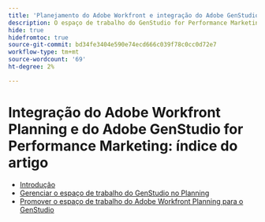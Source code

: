 ```yaml
---
title: 'Planejamento do Adobe Workfront e integração do Adobe GenStudio for Performance Marketing: índice de artigos'
description: O espaço de trabalho do GenStudio for Performance Marketing estará disponível no Adobe Workfront Planning quando sua empresa tiver comprado ambos os produtos. Os artigos nesta lista descrevem a funcionalidade disponível para essa integração.
hide: true
hidefromtoc: true
source-git-commit: bd34fe3404e590e74ecd666c039f78c0cc0d72e7
workflow-type: tm+mt
source-wordcount: '69'
ht-degree: 2%

---
```



<!--
Better metadata when published:

---
title: "Adobe Workfront Planning and Adobe GenStudio for Performance Marketing Integration: Article Index"
description: The GenStudio for Performance Marketing workspace is available in Adobe Workfront Planning when your company has purchased both products. The articles in this list describe the functionality available for this integration. 
feature: Workfront Planning
role: User, Admin
author: Alina
recommendations: noDisplay, noCatalog
---
-->

# Integração do Adobe Workfront Planning e do Adobe GenStudio for Performance Marketing: índice do artigo

* [Introdução](/help/quicksilver/planning/planning-and-genstudio-integration/get-started-with-workfront-planning-and-genstudio-integration.md)
* [Gerenciar o espaço de trabalho do GenStudio no Planning](/help/quicksilver/planning/planning-and-genstudio-integration/manage-gen-studio-workspace-in-planning.md)
* [Promover o espaço de trabalho do Adobe Workfront Planning para o GenStudio](/help/quicksilver/planning/planning-and-genstudio-integration/promote-planning-workspace-to-genstudio.md)

